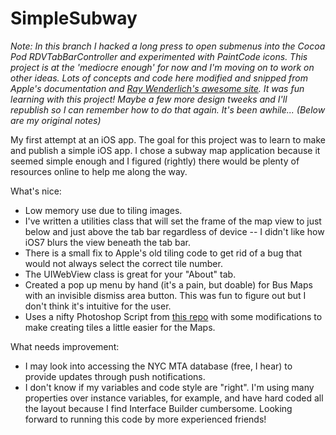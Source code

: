 SimpleSubway
============

*Note: In this branch I hacked a long press to open submenus into the Cocoa Pod RDVTabBarController and 
experimented with PaintCode icons. This project 
is at the 'mediocre enough' for now and I'm moving on to work on other ideas. Lots of concepts and code here 
modified and snipped from Apple's documentation and [Ray Wenderlich's awesome 
site](http://www.raywenderlich.com/). It was fun learning with this project! Maybe a few more design tweeks and 
I'll republish so I can remember how to do that again. It's been awhile...* *(Below 
are my original notes)*

My first attempt at an iOS app. The goal for this project was to learn to make and publish a simple iOS app. I chose a subway map application because it seemed simple enough and I figured (rightly) there would be plenty of resources online to help me along the way. 

What's nice:

- Low memory use due to tiling images.
- I've written a utilities class that will set the frame of the map view to just below and just above the tab bar regardless of device -- I didn't like how iOS7 blurs the view beneath the tab bar.
- There is a small fix to Apple's old tiling code to get rid of a bug that would not always select the correct tile number.
- The UIWebView class is great for your "About" tab.
- Created a pop up menu by hand (it's a pain, but doable) for Bus Maps with an invisible dismiss area button. This was fun to figure out but I don't think it's intuitive for the user. 
- Uses a nifty Photoshop Script from [this repo](https://github.com/mattdipasquale/PicSciP/blob/master/Tile%20Images.jsx) with some modifications to make creating tiles a little easier for the Maps.

What needs improvement:

- I may look into accessing the NYC MTA database (free, I hear) to provide updates through push notifications.
- I don't know if my variables and code style are "right". I'm using many properties over instance variables, for example, and have hard coded all the layout because I find Interface Builder cumbersome. Looking forward to running this code by more experienced friends!


